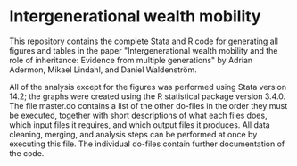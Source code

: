 # Intergenerational wealth mobility

This repository contains the complete Stata and R code for generating all figures and tables in the paper "Intergenerational wealth mobility and the role of inheritance: Evidence from multiple generations" by Adrian Adermon, Mikael Lindahl, and Daniel Waldenström.

All of the analysis except for the figures was performed using Stata version 14.2; the graphs were created using the R statistical package version 3.4.0. The file master.do contains a list of the other do-files in the order they must be executed, together with short descriptions of what each files does, which input files it requires, and which output files it produces. All data cleaning, merging, and analysis steps can be performed at once by executing this file. The individual do-files contain further documentation of the code.
